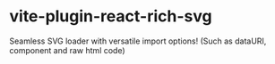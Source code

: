 # vite-plugin-react-rich-svg
 Seamless SVG loader with versatile import options! (Such as dataURI, component and raw html code)
